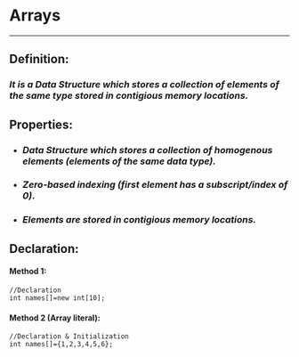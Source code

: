 # **Arrays**
---

## **Definition:** 
### _It is a Data Structure which stores a collection of elements of the same type stored in contigious memory locations._

## **Properties:**
- ### _Data Structure which stores a collection of homogenous elements (elements of the same data type)._
- ### _Zero-based indexing (first element has a subscript/index of 0)._
- ### _Elements are stored in contigious memory locations._

## **Declaration:**
#### Method 1:
```
//Declaration
int names[]=new int[10];
```
#### Method 2 (Array literal):
```
//Declaration & Initialization
int names[]={1,2,3,4,5,6};
```

